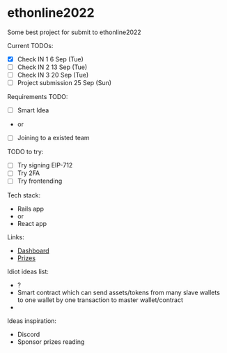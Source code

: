 # ethonline2022
Some best project for submit to ethonline2022

Current TODOs:
- [x] Check IN 1 6 Sep (Tue)
- [ ] Check IN 2 13 Sep (Tue)
- [ ] Check IN 3 20 Sep (Tue)
- [ ] Project submission 25 Sep (Sun)

Requirements TODO:
- [ ] Smart Idea
- or
- [ ] Joining to a existed team

TODO to try:
- [ ] Try signing EIP-712
- [ ] Try 2FA
- [ ] Try frontending

Tech stack:
- Rails app
- or
- React app

Links:
- [Dashboard](https://ethglobal.com/events/ethonline2022/home)
- [Prizes](https://ethglobal.com/events/ethonline2022/prizes)

Idiot ideas list:
- ?
- Smart contract which can send assets/tokens from many slave wallets to one wallet by one transaction to master wallet/contract
- 

Ideas inspiration:
- Discord
- Sponsor prizes reading
